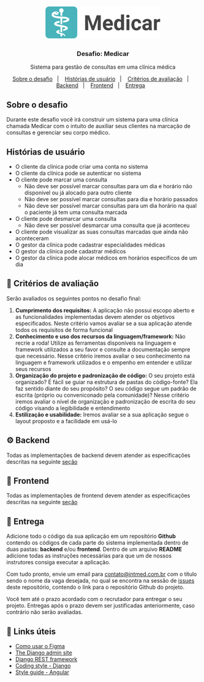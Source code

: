 <h1 align="center">
  <img alt="Fastfeet" title="Medicar" src="assets/logo.png" width="300px" />
</h1>

<h3 align="center">
  Desafio: Medicar
</h3>

<p align="center">Sistema para gestão de consultas em uma clínica médica</p>

<p align="center">
  <a href="#sobre-o-desafio">Sobre o desafio</a>&nbsp;&nbsp;&nbsp;|&nbsp;&nbsp;&nbsp;
  <a href="#histórias-de-usuário">Histórias de usuário</a>&nbsp;&nbsp;&nbsp;|&nbsp;&nbsp;&nbsp;
  <a href="#pencil-critérios-de-avaliação">Critérios de avaliação</a>&nbsp;&nbsp;&nbsp;|&nbsp;&nbsp;&nbsp;
  <a href="#gear-backend">Backend</a>&nbsp;&nbsp;&nbsp;|&nbsp;&nbsp;&nbsp;
  <a href="#art-frontend">Frontend</a>&nbsp;&nbsp;&nbsp;|&nbsp;&nbsp;&nbsp;
  <a href="#date-entrega">Entrega</a>&nbsp;&nbsp;&nbsp;
</p>


## Sobre o desafio
Durante este desafio você irá construir um sistema para uma clínica chamada Medicar com o intuito de auxiliar seus clientes na marcação de consultas e gerenciar seu corpo médico. 

## Histórias de usuário
* O cliente da clínica pode criar uma conta no sistema
* O cliente da clínica pode se autenticar no sistema
* O cliente pode marcar uma consulta
  * Não deve ser possível marcar consultas para um dia e horário não disponível ou já alocado para outro cliente
  * Não deve ser possível marcar consultas para dia e horário passados
  * Não deve ser possível marcar consultas para um dia horário na qual o paciente já tem uma consulta marcada
* O cliente pode desmarcar uma consulta
  * Não deve ser possível desmarcar uma consulta que já aconteceu
* O cliente pode visualizar as suas consultas marcadas que ainda não aconteceram
* O gestor da clínica pode cadastrar especialidades médicas
* O gestor da clínica pode cadastrar médicos
* O gestor da clínica pode alocar médicos em horários específicos de um dia


## :pencil: Critérios de avaliação
Serão avaliados os seguintes pontos no desafio final:

1. **Cumprimento dos requisitos:** A aplicação não possui escopo aberto e as funcionalidades implementadas devem atender os objetivos especificados. Neste critério vamos avaliar se a sua aplicação atende todos os requisitos de forma funcional
1. **Conhecimento e uso dos recursos da linguagem/framework:** Não recrie a roda! Utilize as ferramentas disponíveis na linguagem e framework utilizados a seu favor e consulte a documentação sempre que necessário. Nesse critério iremos avaliar o seu conhecimento na linguagem e framework utilizados e o empenho em entender e utilizar seus recursos
1. **Organização do projeto e padronização de código:** O seu projeto está organizado? É fácil se guiar na estrutura de pastas do código-fonte? Ela faz sentido diante do seu propósito? O seu código segue um padrão de escrita (próprio ou conveniconado pela comunidade)? Nesse critério iremos avaliar o nível de organização e padronização de escrita do seu código visando a legibilidade e entendimento
1. **Estilização e usabilidade:** Iremos avaliar se a sua aplicação segue o layout proposto e a facilidade em usá-lo

## :gear: Backend
Todas as implementações de backend devem atender as especificações descritas na seguinte [seção](backend/README.md)

## :art: Frontend
Todas as implementações de frontend devem atender as especificações descritas na seguinte [seção](frontend/README.md)

## :date: Entrega
Adicione todo o código da sua aplicação em um repositório **Github** contendo os códigos de cada parte do sistema implementada dentro de duas pastas: **backend** e/ou **frontend**. Dentro de um arquivo **README** adicione todas as instruções necessárias para que um de nossos instrutores consiga executar a aplicação.

Com tudo pronto, envie um email para contato@intmed.com.br com o título sendo o nome da vaga desejada, no qual se encontra na sessão de [issues](https://github.com/Intmed-Software/vagas/issues) deste repositório, contendo o link para o repositório Github do projeto.

Você tem até o prazo acordado com o recrutador para entregar o seu projeto. Entregas após o prazo devem ser justificadas anteriormente, caso contrário não serão avaliadas.

## :mega: Links úteis

- [Como usar o Figma](https://www.diolinux.com.br/2019/12/figma-ferramenta-design-prototipacao-navegador.html)
- [The Django admin site](https://docs.djangoproject.com/en/3.0/ref/contrib/admin/)
- [Django REST framework](https://www.django-rest-framework.org/)
- [Coding style - Django](https://docs.djangoproject.com/en/dev/internals/contributing/writing-code/coding-style/)
- [Style guide - Angular](https://angular.io/guide/styleguide)

